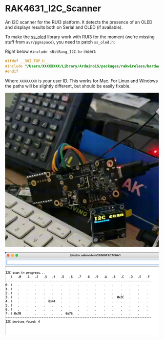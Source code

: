 # RAK4631_I2C_Scanner

An I2C scanner for the RUI3 platform. It detects the presence of an OLED and displays results both on Serial and OLED (if available).

To make the [ss_oled](https://github.com/bitbank2/ss_oled) library work with RUI3 for the moment (we're missing stuff from `avr/pgmspace`), you need to patch `ss_oled.h`:

Right below `#include <BitBang_I2C.h>` insert:

```c
#ifdef __RUI_TOP_H__
#include "/Users/XXXXXXXX/Library/Arduino15/packages/rakwireless/hardware/nrf52/1.0.1/cores/nRF5/avr/pgmspace.h"
#endif
```

Where `XXXXXXXX` is your user ID. This works for Mac. For Linux and Windows the paths will be slightly different, but should be easily fixable.

![i2cscan](i2cscan.gif)

![SerialMonitor.png](SerialMonitor.png)